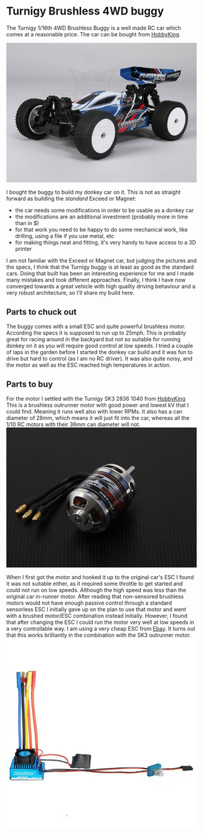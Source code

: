 # Turnigy Brushless 4WD buggy

The Turnigy 1/16th 4WD Brushless Buggy is a well made RC car which comes at a 
reasonable price. The car can be bought from [HobbyKing](https://hobbyking.com/en_us/turnigy-1-16-brushless-4wd-racing-buggy-w-25a-power-system-and-2-4ghz-radio-rtr.html?gclid=CjwKCAjwqqrmBRAAEiwAdpDXtFS4SQOmtAFHIMZ9HrEiBeGwMeOg9UfNnKB6_Nr-yxoUUoyarf6FORoC7NgQAvD_BwE&gclsrc=aw.ds&___store=en_us). 

![4WD_Buggy](./assets/4WD_buggy.jpg)

I bought the buggy to build my donkey car on it. This is not as straight forward as building the _standard_ Exceed or Magnet:
* the car needs some modifications in order to be usable as a donkey car
* the modifications are an additional investment (probably more in time than in $)
* for that work you need to be happy to do some mechanical work, like drilling, using a file if you use metal, etc
* for making things neat and fitting, it's very handy to have access to a 3D printer

I am not familiar with the Exceed or Magnet car, but judging the pictures and the specs, I think that the Turnigy buggy is at least as good as the standard cars. Doing that built has been an interesting experience for me and I made many mistakes and took different approaches. Finally, I think I have now converged towards a great vehicle with high quality driving behaviour and a very robust architecture, so I'll share my build here. 

## Parts to chuck out
The buggy comes with a small ESC and quite powerful brushless motor. According the specs it is supposed to run up to 25mph. This is probably great for racing around in the backyard but not so suitable for running donkey on it as you will require good control at low speeds. I tried a couple of laps in the garden before I started the donkey car build and it was fun to drive but hard to control (as I am no RC driver). It was also quite noisy, and the motor as well as the ESC reached high temperatures in action.

## Parts to buy
For the motor I settled with the Turnigy SK3 2836 1040 from [HobbyKing](https://hobbyking.com/en_us/turnigy-aerodrive-sk3-2836-1040kv-brushless-outrunner-motor.html?gclsrc=aw.ds&gclid=CjwKCAjwwvfrBRBIEiwA2nFiPUKxThyzLSzGWZayfOwnxFth31bcAuTGR65S_pAo1QQNIYw3izbd0RoCejoQAvD_BwE&___store=en_us) This is a brushless outrunner motor with good power and lowest kV that I could find. Meaning it runs well also with lower RPMs. It also has a can diameter of 28mm, which means it will just fit into the car, whereas all the 1/10 RC motors with their 36mm can diameter will not. 
![SK3 outrunner](./assets/SK3-motor.jpg)

When I first got the motor and hooked it up to the original car's ESC I found it was not suitable either, as it required some throttle to get started and could not run on low speeds. Although the high speed was less than the original car in-runner motor. After reading that non-sensored brushless motors would not have enough passive control through a standard sensorless ESC I initially gave up on the plan to use that motor and went with a brushed motor/ESC combination instead initially. However, I found that after changing the ESC I could run the motor very well at low speeds in a very controllable way. I am using a very cheap ESC from [Ebay](https://www.ebay.co.uk/itm/45-120A-ESC-Sensored-Brushless-Speed-Controller-for-RC-1-8-1-10-Car-Crawler/123836633866?ssPageName=STRK%3AMEBIDX%3AIT&var=424542043077&_trksid=p2057872.m2749.l2649). It turns out that this works brilliantly in the combination with the SK3 outrunner motor.
![45 Amp ESC](./assets/esc-45amp.jpg)



